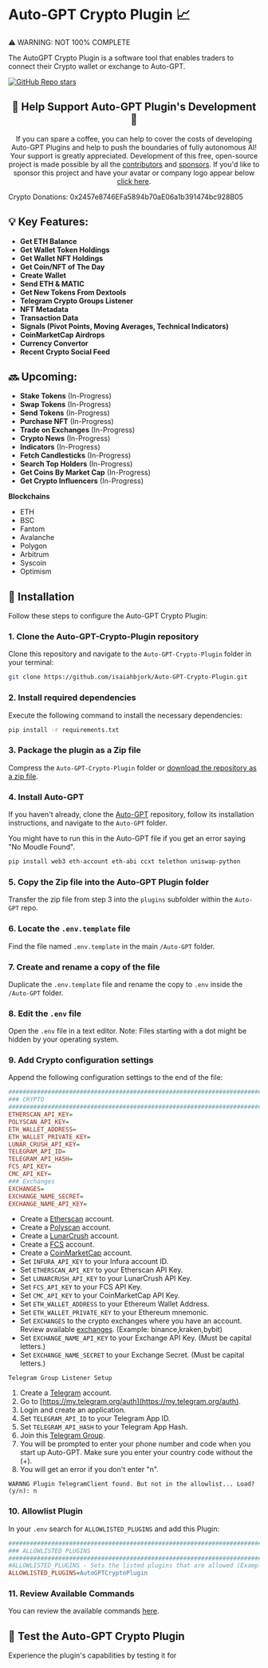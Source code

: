 # Auto-GPT Crypto Plugin 📈

⚠️ WARNING: NOT 100% COMPLETE

The AutoGPT Crypto Plugin is a software tool that enables traders to connect their Crypto wallet or exchange to Auto-GPT.


[![GitHub Repo stars](https://img.shields.io/github/stars/isaiahbjork/Auto-GPT-Crypto-Plugin?style=social)](https://github.com/isaiahbjork/Auto-GPT-Crypto-Plugin/stargazers)

<h2 align="center"> 💖 Help Support Auto-GPT Plugin's Development 💖</h2>
<p align="center">
If you can spare a coffee, you can help to cover the costs of developing Auto-GPT Plugins and help to push the boundaries of fully autonomous AI!
Your support is greatly appreciated. Development of this free, open-source project is made possible by all the <a href="https://github.com/isaiahbjork/Auto-GPT-Crypto-Plugin/graphs/contributors">contributors</a> and <a href="https://github.com/sponsors/isaiahbjork">sponsors</a>. If you'd like to sponsor this project and have your avatar or company logo appear below <a href="https://github.com/sponsors/isaiahbjork">click here</a>.

Crypto Donations: 0x2457e8746EFa5894b70aE06a1b391474bc928B05
</p>

## 💡 Key Features:
- **Get ETH Balance**
- **Get Wallet Token Holdings**
- **Get Wallet NFT Holdings**
- **Get Coin/NFT of The Day**
- **Create Wallet**
- **Send ETH & MATIC**
- **Get New Tokens From Dextools**
- **Telegram Crypto Groups Listener**
- **NFT Metadata**
- **Transaction Data**
- **Signals (Pivot Points, Moving Averages, Technical Indicators)**
- **CoinMarketCap Airdrops**
- **Currency Convertor**
- **Recent Crypto Social Feed**
## 🔜 Upcoming:
- **Stake Tokens** (In-Progress)
- **Swap Tokens**  (In-Progress)
- **Send Tokens**  (In-Progress)
- **Purchase NFT**  (In-Progress)
- **Trade on Exchanges**  (In-Progress)
- **Crypto News**  (In-Progress)
- **Indicators**  (In-Progress)
- **Fetch Candlesticks**  (In-Progress)
- **Search Top Holders**  (In-Progress)
- **Get Coins By Market Cap**  (In-Progress)
- **Get Crypto Influencers**  (In-Progress)


**Blockchains**
- ETH
- BSC
- Fantom
- Avalanche
- Polygon
- Arbitrum
- Syscoin
- Optimism
## 🔧 Installation

Follow these steps to configure the Auto-GPT Crypto Plugin:

### 1. Clone the Auto-GPT-Crypto-Plugin repository

Clone this repository and navigate to the `Auto-GPT-Crypto-Plugin` folder in your terminal:

```bash
git clone https://github.com/isaiahbjork/Auto-GPT-Crypto-Plugin.git
```

### 2. Install required dependencies

Execute the following command to install the necessary dependencies:

```bash
pip install -r requirements.txt
```

### 3. Package the plugin as a Zip file

Compress the `Auto-GPT-Crypto-Plugin` folder or [download the repository as a zip file](https://github.com/isaiahbjork/Auto-GPT-Crypto-Plugin/archive/refs/heads/master.zip).

### 4. Install Auto-GPT

If you haven't already, clone the [Auto-GPT](https://github.com/Significant-Gravitas/Auto-GPT) repository, follow its installation instructions, and navigate to the `Auto-GPT` folder.

You might have to run this in the Auto-GPT file if you get an error saying "No Moudle Found".

```bash
pip install web3 eth-account eth-abi ccxt telethon uniswap-python
```

### 5. Copy the Zip file into the Auto-GPT Plugin folder

Transfer the zip file from step 3 into the `plugins` subfolder within the `Auto-GPT` repo.

### 6. Locate the `.env.template` file

Find the file named `.env.template` in the main `/Auto-GPT` folder.

### 7. Create and rename a copy of the file

Duplicate the `.env.template` file and rename the copy to `.env` inside the `/Auto-GPT` folder.

### 8. Edit the `.env` file

Open the `.env` file in a text editor. Note: Files starting with a dot might be hidden by your operating system.

### 9. Add Crypto configuration settings

Append the following configuration settings to the end of the file:

```ini
################################################################################
### CRYPTO
################################################################################
ETHERSCAN_API_KEY=
POLYSCAN_API_KEY=
ETH_WALLET_ADDRESS=
ETH_WALLET_PRIVATE_KEY=
LUNAR_CRUSH_API_KEY=
TELEGRAM_API_ID=
TELEGRAM_API_HASH=
FCS_API_KEY=
CMC_API_KEY=
### Exchanges
EXCHANGES=
EXCHANGE_NAME_SECRET=
EXCHANGE_NAME_API_KEY=
```
- Create a [Etherscan](https://etherscan.io) account.
- Create a [Polyscan](https://polyscan.io) account.
- Create a [LunarCrush](https://lunarcrush.com) account.
- Create a [FCS](https://fcsapi.com) account.
- Create a [CoinMarketCap](https://coinmarketcap.com/api/) account.
- Set `INFURA_API_KEY` to your Infura account ID.
- Set `ETHERSCAN_API_KEY` to your Etherscan API Key.
- Set `LUNARCRUSH_API_KEY` to your LunarCrush API Key.
- Set `FCS_API_KEY` to your FCS API Key.
- Set `CMC_API_KEY` to your CoinMarketCap API Key.
- Set `ETH_WALLET_ADDRESS` to your Ethereum Wallet Address.
- Set `ETH_WALLET_PRIVATE_KEY` to your Ethereum mnemonic.
- Set `EXCHANGES` to the crypto exchanges where you have an account. Review available [exchanges](/src/auto_gpt_crypto/exchanges.txt). (Example: binance,kraken,bybit)
- Set `EXCHANGE_NAME_API_KEY` to your Exchange API Key. (Must be capital letters.)
- Set `EXCHANGE_NAME_SECRET` to your Exchange Secret. (Must be capital letters.)

`Telegram Group Listener Setup`
1. Create a [Telegram](https://telegram.com) account.
2. Go to [https://my.telegram.org/auth](https://my.telegram.org/auth).
3. Login and create an application.
4. Set `TELEGRAM_API_ID` to your Telegram App ID.
5. Set `TELEGRAM_API_HASH` to your Telegram App Hash.
6. Join this [Telegram Group](https://t.me/DEXTNewPairsBot).
7. You will be prompted to enter your phone number and code when you start up Auto-GPT. Make sure you enter your country code without the (+).
8. You will get an error if you don't enter "n".
```
WARNNG Plugin TelegramClient found. But not in the allowlist... Load? (y/n): n
```
### 10. Allowlist Plugin

In your `.env` search for `ALLOWLISTED_PLUGINS` and add this Plugin:

```ini
################################################################################
### ALLOWLISTED PLUGINS
################################################################################
#ALLOWLISTED_PLUGINS - Sets the listed plugins that are allowed (Example: plugin1,plugin2,plugin3)
ALLOWLISTED_PLUGINS=AutoGPTCryptoPlugin
```

### 11. Review Available Commands
You can review the available commands [here](/src/auto_gpt_crypto/commands.txt).

## 🧪 Test the Auto-GPT Crypto Plugin

Experience the plugin's capabilities by testing it for
